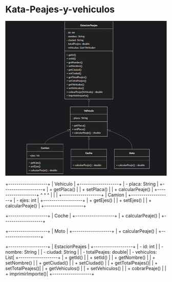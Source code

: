 ﻿# Kata-Peajes-y-vehiculos

 <img src="https://github.com/acr00/Kata-Peajes-y-vehiculos/blob/main/uml.PNG?raw=true" alt="Peajes y Vehiculos UML">

 +-------------------+
| Vehiculo         |
+-------------------+
| - placa: String   |
+-------------------+
| + getPlaca()      |
| + setPlaca()      |
| + calcularPeaje() |
+-------------------+
     ^      ^      ^
     |      |      |
+-------------------+
| Camion           |
+-------------------+
| - ejes: int       |
+-------------------+
| + getEjes()       |
| + setEjes()       |
| + calcularPeaje() |
+-------------------+

+-------------------+
| Coche            |
+-------------------+
| + calcularPeaje() |
+-------------------+

+-------------------+
| Moto             |
+-------------------+
| + calcularPeaje() |
+-------------------+

+-------------------+
| EstacionPeajes   |
+-------------------+
| - id: int         |
| - nombre: String  |
| - ciudad: String  |
| - totalPeajes: double|
| - vehiculos: List<Vehiculo>|
+-------------------+
| + getId()         |
| + setId()         |
| + getNombre()     |
| + setNombre()     |
| + getCiudad()     |
| + setCiudad()     |
| + getTotalPeajes()|
| + setTotalPeajes()|
| + getVehiculos()  |
| + setVehiculos()  |
| + cobrarPeaje()   |
| + imprimirImporte()|
+-------------------+


